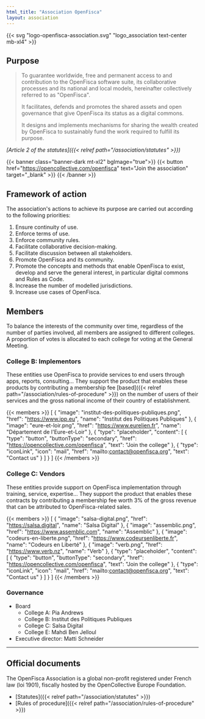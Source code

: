 ```yaml
---
html_title: "Association OpenFisca"
layout: association
---
```


{{< svg "logo-openfisca-association.svg" "logo_association text-center mb-xl4" >}}

## Purpose

> To guarantee worldwide, free and permanent access to and contribution to the OpenFisca software suite, its collaborative processes and its national and local models, hereinafter collectively referred to as "OpenFisca".
>
>It facilitates, defends and promotes the shared assets and open governance that give OpenFisca its status as a digital commons.
>
>It designs and implements mechanisms for sharing the wealth created by OpenFisca to sustainably fund the work required to fulfill its purpose.

<cite>[Article 2 of the statutes]({{< relref path="/association/statutes" >}})</cite>

{{< banner class="banner-dark mt-xl2" bgImage="true">}}
  {{< button href="https://opencollective.com/openfisca" text="Join the association" target="_blank" >}}
{{< /banner >}}

## Framework of action

The association's actions to achieve its purpose are carried out according to the following priorities:

1. Ensure continuity of use.
2. Enforce terms of use.
3. Enforce community rules.
4. Facilitate collaborative decision-making.
5. Facilitate discussion between all stakeholders.
6. Promote OpenFisca and its community.
7. Promote the concepts and methods that enable OpenFisca to exist, develop and serve the general interest, in particular digital commons and Rules as Code.
8. Increase the number of modelled jurisdictions.
9. Increase use cases of OpenFisca.

## Members

To balance the interests of the community over time, regardless of the number of parties involved, all members are assigned to different colleges. A proportion of votes is allocated to each college for voting at the General Meeting.

### College B: Implementors

These entities use OpenFisca to provide services to end users through apps, reports, consulting… They support the product that enables these products by contributing a membership fee [based]({{< relref path="/association/rules-of-procedure" >}}) on the number of users of their services and the gross national income of their country of establishment.

{{< members >}}
  [
    {
      "image": "institut-des-politiques-publiques.png",
      "href": "https://www.ipp.eu",
      "name": "Institut des Politiques Publiques"
    },
    {
      "image": "eure-et-loir.png",
      "href": "https://www.eurelien.fr",
      "name": "Département de l'Eure-et-Loir"
    },
    {
      "type": "placeholder",
      "content": [
        {
          "type": "button",
          "buttonType": "secondary",
          "href": "https://opencollective.com/openfisca",
          "text": "Join the college"
        },
        {
          "type": "iconLink",
          "icon": "mail",
          "href": "mailto:contact@openfisca.org",
          "text": "Contact us"
        }
      ]
    }
  ]
{{< /members >}}

### College C: Vendors

These entities provide support on OpenFisca implementation through training, service, expertise… They support the product that enables these contracts by contributing a membership fee worth 3% of the gross revenue that can be attributed to OpenFisca-related sales.

{{< members >}}
  [
    {
      "image": "salsa-digital.png",
      "href": "https://salsa.digital",
      "name": "Salsa Digital"
    },
    {
      "image": "assemblic.png",
      "href": "https://www.assemblic.com",
      "name": "Assemblic"
    },
    {
      "image": "codeurs-en-liberte.png",
      "href": "https://www.codeursenliberte.fr",
      "name": "Codeurs en Liberté"
    },
    {
      "image": "verb.png",
      "href": "https://www.verb.nz",
      "name": "Verb"
    },
    {
      "type": "placeholder",
      "content": [
        {
          "type": "button",
          "buttonType": "secondary",
          "href": "https://opencollective.com/openfisca",
          "text": "Join the college"
        },
        {
          "type": "iconLink",
          "icon": "mail",
          "href": "mailto:contact@openfisca.org",
          "text": "Contact us"
        }
      ]
    }
  ]
{{< /members >}}

### Governance

- Board
	- College A: Pia Andrews
	- College B: Institut des Politiques Publiques
	- College C: Salsa Digital
	- College E: Mahdi Ben Jelloul
- Executive director: Matti Schneider

---

## Official documents

The OpenFisca Association is a global non-profit registered under French law (loi 1901), fiscally hosted by the OpenCollective Europe Foundation.

- [Statutes]({{< relref path="/association/statutes" >}})
- [Rules of procedure]({{< relref path="/association/rules-of-procedure" >}})
